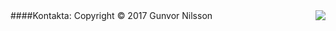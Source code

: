 <img style="float: right;" src="img /gunvor_mini.jpg">
####Kontakta:
Copyright &copy; 2017 Gunvor Nilsson <gunvor@behovsbo.se>
